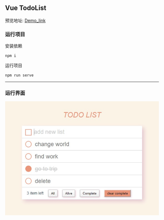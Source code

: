 ## Vue TodoList

预览地址: [Demo_link](https://luyaopai.github.io/vue-todolist/dist/index.html)

### 运行项目

安装依赖

```
npm i
```

运行项目

```
npm run serve
```

------

### 运行界面

![img](https://raw.githubusercontent.com/luyaopai/vue-todolist/master/public/screen.jpg)